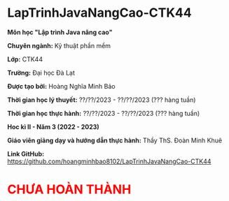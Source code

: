# LapTrinhJavaNangCao-CTK44

<strong>Môn học "Lập trình Java nâng cao"</strong>

<strong>Chuyên ngành:</strong> Kỹ thuật phần mềm

<strong>Lớp:</strong> CTK44

<strong>Trường:</strong> Đại học Đà Lạt

<strong>Được tạo bởi:</strong> Hoàng Nghĩa Minh Bảo

<strong>Thời gian học lý thuyết:</strong> ??/??/2023 - ??/??/2023 (??? hàng tuần)

<strong>Thời gian học thực hành:</strong> ??/??/2023 - ??/??/2023 (??? hàng tuần)

<strong>Hoc kì II - Năm 3 (2022 - 2023)</strong>

<strong>Giáo viên giảng dạy và hướng dẫn thực hành:</strong> Thầy ThS. Đoàn Minh Khuê

<strong>Link GitHub:</strong> <a href="https://github.com/hoangminhbao8102/LapTrinhJavaNangCao-CTK44" target="_blank">https://github.com/hoangminhbao8102/LapTrinhJavaNangCao-CTK44</a>

<h1 style="color:red;">CHƯA HOÀN THÀNH</h1>
